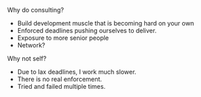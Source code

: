 Why do consulting?

- Build development muscle that is becoming hard on your own
- Enforced deadlines pushing ourselves to deliver.
- Exposure to more senior people
- Network?

Why not self?

- Due to lax deadlines, I work much slower.
- There is no real enforcement.
- Tried and failed multiple times.